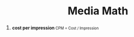 <h1 align="center">Media Math</h1>

1. **<small>cost per impression**<small>
CPM = Cost / Impression
